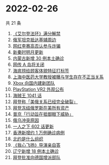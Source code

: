 # 2022-02-26

共 21 条

<!-- BEGIN ZHIHUSEARCH -->
<!-- 最后更新时间 Sat Feb 26 2022 07:09:55 GMT+0800 (China Standard Time) -->
1. [《艾尔登法环》满分解禁](https://www.zhihu.com/search?q=艾尔登法环)
1. [俄军坦克抵达基辅周边](https://www.zhihu.com/search?q=俄罗斯乌克兰)
1. [网红李赛高否认参与诈骗](https://www.zhihu.com/search?q=李赛高)
1. [新秦时明月更新](https://www.zhihu.com/search?q=新秦时明月)
1. [内蒙古新增 30 例本土确诊](https://www.zhihu.com/search?q=内蒙古新增)
1. [网传 A 岛将关闭](https://www.zhihu.com/search?q=a岛)
1. [海底捞给顾客体貌特征打标签](https://www.zhihu.com/search?q=海底捞)
1. [上海中医药大学教授被曝与学生存在不正当关系](https://www.zhihu.com/search?q=上海中医药大学)
1. [Xbox 向国内建新团队](https://www.zhihu.com/search?q=xbox)
1. [PlayStation VR2 外观公布](https://www.zhihu.com/search?q=PlayStation)
1. [海贼王 1041 话](https://www.zhihu.com/search?q=海贼王)
1. [拜登称「美俄关系已经完全破裂」](https://www.zhihu.com/search?q=美俄)
1. [拜登冻结俄罗斯在美所有资产](https://www.zhihu.com/search?q=美国俄罗斯)
1. [普京「行动旨在抵御眼下威胁」](https://www.zhihu.com/search?q=普京讲话)
1. [俄乌冲突原因](https://www.zhihu.com/search?q=俄乌冲突原因)
1. [一人之下 602 话更新](https://www.zhihu.com/search?q=一人之下)
1. [香港新增约 1 万例确诊病例](https://www.zhihu.com/search?q=香港疫情)
1. [北约是什么组织](https://www.zhihu.com/search?q=北约是什么组织)
1. [《我心飞扬》导演亲自答](https://www.zhihu.com/search?q=我心飞扬)
1. [辽宁新增 18 例本土确诊](https://www.zhihu.com/search?q=辽宁新增)
1. [拜登批准向德国增派部队 ](https://www.zhihu.com/search?q=美国总统拜登)
<!-- END ZHIHUSEARCH -->
